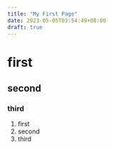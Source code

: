 ```yaml
---
title: "My First Page"
date: 2023-05-05T03:54:49+08:00
draft: true
---
```


# first

## second

### third

1. first
2. second
3. third
